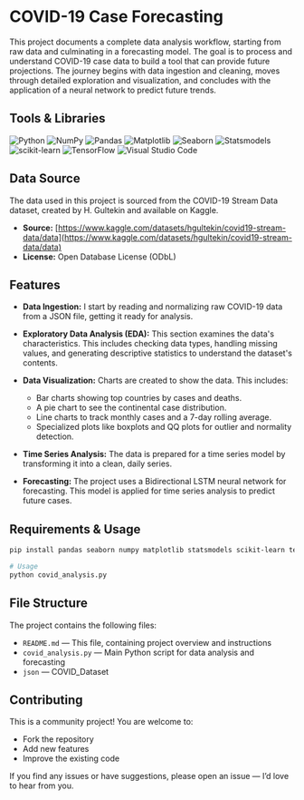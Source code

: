 # COVID-19 Case Forecasting

This project documents a complete data analysis workflow, starting from raw data and culminating in a forecasting model. The goal is to process and understand COVID-19 case data to build a tool that can provide future projections. The journey begins with data ingestion and cleaning, moves through detailed exploration and visualization, and concludes with the application of a neural network to predict future trends.

## Tools & Libraries

![Python](https://img.shields.io/badge/Python-3776AB?style=for-the-badge&logo=python&logoColor=white)
![NumPy](https://img.shields.io/badge/NumPy-013243?style=for-the-badge&logo=numpy&logoColor=white)
![Pandas](https://img.shields.io/badge/Pandas-150458?style=for-the-badge&logo=pandas&logoColor=white)
![Matplotlib](https://img.shields.io/badge/Matplotlib-11557c?style=for-the-badge&logo=matplotlib&logoColor=white)
![Seaborn](https://img.shields.io/badge/Seaborn-2E8B57?style=for-the-badge&logoColor=white)
![Statsmodels](https://img.shields.io/badge/Statsmodels-3B5526?style=for-the-badge&logoColor=white)
![scikit-learn](https://img.shields.io/badge/scikit--learn-F7931E?style=for-the-badge&logo=scikit-learn&logoColor=white)
![TensorFlow](https://img.shields.io/badge/TensorFlow-FF6F00?style=for-the-badge&logo=tensorflow&logoColor=white)
![Visual Studio Code](https://img.shields.io/badge/VS%20Code-007ACC?style=for-the-badge&logo=visualstudiocode&logoColor=white)

## Data Source

The data used in this project is sourced from the COVID-19 Stream Data dataset, created by H. Gultekin and available on Kaggle.

- **Source:** [https://www.kaggle.com/datasets/hgultekin/covid19-stream-data/data](https://www.kaggle.com/datasets/hgultekin/covid19-stream-data/data)  
- **License:** Open Database License (ODbL)

## Features

- **Data Ingestion:** I start by reading and normalizing raw COVID-19 data from a JSON file, getting it ready for analysis.  

- **Exploratory Data Analysis (EDA):** This section examines the data's characteristics. This includes checking data types, handling missing values, and generating descriptive statistics to understand the dataset's contents.  

- **Data Visualization:** Charts are created to show the data. This includes:  
  - Bar charts showing top countries by cases and deaths.  
  - A pie chart to see the continental case distribution.  
  - Line charts to track monthly cases and a 7-day rolling average.  
  - Specialized plots like boxplots and QQ plots for outlier and normality detection.  

- **Time Series Analysis:** The data is prepared for a time series model by transforming it into a clean, daily series.  

- **Forecasting:** The project uses a Bidirectional LSTM neural network for forecasting. This model is applied for time series analysis to predict future cases.  

## Requirements & Usage

```bash
pip install pandas seaborn numpy matplotlib statsmodels scikit-learn tensorflow

# Usage
python covid_analysis.py

```
## File Structure

The project contains the following files:

- `README.md` — This file, containing project overview and instructions  
- `covid_analysis.py` — Main Python script for data analysis and forecasting  
- `json` — COVID_Dataset

## Contributing

This is a community project! You are welcome to:  

- Fork the repository  
- Add new features  
- Improve the existing code  

If you find any issues or have suggestions, please open an issue — I’d love to hear from you.
